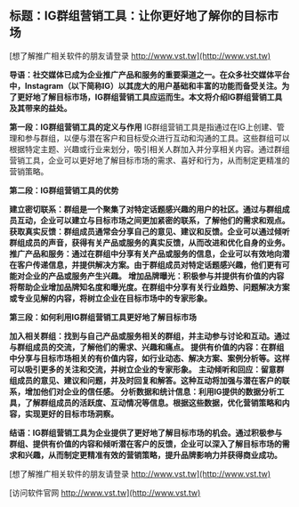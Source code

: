 ## **标题：IG群组营销工具：让你更好地了解你的目标市场**

[想了解推广相关软件的朋友请登录 http://www.vst.tw](http://www.vst.tw)

**导语：社交媒体已成为企业推广产品和服务的重要渠道之一。在众多社交媒体平台中，Instagram（以下简称IG）以其庞大的用户基础和丰富的功能而备受关注。为了更好地了解目标市场，IG群组营销工具应运而生。本文将介绍IG群组营销工具及其带来的益处。**

**第一段：IG群组营销工具的定义与作用**
IG群组营销工具是指通过在IG上创建、管理和参与群组，以便与潜在客户和目标受众进行互动和沟通的工具。这些群组可以根据特定主题、兴趣或行业来划分，吸引相关人群加入并分享相关内容。通过群组营销工具，企业可以更好地了解目标市场的需求、喜好和行为，从而制定更精准的营销策略。

**第二段：IG群组营销工具的优势**

**建立密切联系：群组是一个聚集了对特定话题感兴趣的用户的社区。通过与群组成员互动，企业可以建立与目标市场之间更加紧密的联系，了解他们的需求和观点。**
**获取真实反馈：群组成员通常会分享自己的意见、建议和反馈。企业可以通过倾听群组成员的声音，获得有关产品或服务的真实反馈，从而改进和优化自身的业务。**
**推广产品和服务：通过在群组中分享有关产品或服务的信息，企业可以有效地向潜在客户传递信息，并提供解决方案。由于群组成员对特定话题感兴趣，他们更有可能对企业的产品或服务产生兴趣。**
**增加品牌曝光：积极参与并提供有价值的内容将帮助企业增加品牌知名度和曝光度。在群组中分享有关行业趋势、问题解决方案或专业见解的内容，将树立企业在目标市场中的专家形象。**

**第三段：如何利用IG群组营销工具更好地了解目标市场**

**加入相关群组：找到与自己产品或服务相关的群组，并主动参与讨论和互动。通过与群组成员的交流，了解他们的需求、兴趣和痛点。**
**提供有价值的内容：在群组中分享与目标市场相关的有价值内容，如行业动态、解决方案、案例分析等。这样可以吸引更多的关注和交流，并树立企业的专家形象。**
**主动倾听和回应：留意群组成员的意见、建议和问题，并及时回复和解答。这种互动将加强与潜在客户的联系，增加他们对企业的信任感。**
**分析数据和统计信息：利用IG提供的数据分析工具，了解群组成员的活跃度、互动情况等信息。根据这些数据，优化营销策略和内容，实现更好的目标市场洞察。**

**结语：IG群组营销工具为企业提供了更好地了解目标市场的机会。通过积极参与群组、提供有价值的内容和倾听潜在客户的反馈，企业可以深入了解目标市场的需求和兴趣，从而制定更精准有效的营销策略，提升品牌影响力并获得商业成功。**

[想了解推广相关软件的朋友请登录 http://www.vst.tw](http://www.vst.tw)


[访问软件官网 http://www.vst.tw](http://www.vst.tw)
